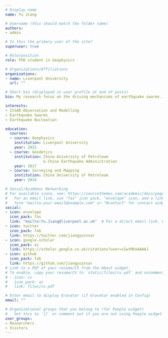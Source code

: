 ```yaml
---
# Display name
name: Yu Jiang

# Username (this should match the folder name)
authors:
- admin

# Is this the primary user of the site?
superuser: true

# Role/position
role: PhD student in Geophysics

# Organizations/Affiliations
organizations:
- name: Liverpool University
  url: ""

# Short bio (displayed in user profile at end of posts)
bio: My research focus on the driving mechanisms of earthquake swarms. I propose to use remote sensing (InSAR) and seismology to find the answer.

interests:
- InSAR Observation and Modelling
- Earthquake Swarms
- Earthquake Nucleation

education:
  courses:
  - course: Geophysics
    institution: Liverpool University
    year: 2021
  - course: Geodetics
    institution: China University of Petroleum
                 & China Earthquake Administration
    year: 2017
  - course: Surveying and Mapping
    institution: China University of Petroleum
    year: 2014

# Social/Academic Networking
# For available icons, see: https://sourcethemes.com/academic/docs/page-builder/#icons
#   For an email link, use "fas" icon pack, "envelope" icon, and a link in the
#   form "mailto:your-email@example.com" or "#contact" for contact widget.
social:
- icon: envelope
  icon_pack: fas
  link: "mailto:Yu.Jiang@liverpool.ac.uk"  # For a direct email link, use "mailto:test@example.org".
- icon: twitter
  icon_pack: fab
  link: https://twitter.com/jiangyuinsar
- icon: google-scholar
  icon_pack: ai
  link: https://scholar.google.co.uk/citations?user=sIwtMXoAAAAJ
- icon: github
  icon_pack: fab
  link: https://github.com/jiangyuinsar
# Link to a PDF of your resume/CV from the About widget.
# To enable, copy your resume/CV to `static/files/cv.pdf` and uncomment the lines below.
# - icon: cv
#   icon_pack: ai
#   link: files/cv.pdf

# Enter email to display Gravatar (if Gravatar enabled in Config)
email: ""

# Organizational groups that you belong to (for People widget)
#   Set this to `[]` or comment out if you are not using People widget.
user_groups:
- Researchers
- Visitors
---
```

